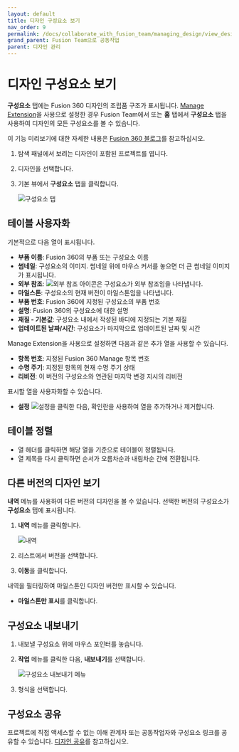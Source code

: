 ```yaml
---
layout: default
title: 디자인 구성요소 보기
nav_order: 9
permalink: /docs/collaborate_with_fusion_team/managing_design/view_design_components
grand_parent: Fusion Team으로 공동작업
parent: 디자인 관리
---
```

디자인 구성요소 보기
===========

**구성요소** 탭에는 Fusion 360 디자인의 조립품 구조가 표시됩니다. [Manage Extension](https://help.autodesk.com/view/NINVFUS/KOR/?guid=EXT-MANAGE)을 사용으로 설정한 경우 Fusion Team에서 또는 **홈** 탭에서 **구성요소** 탭을 사용하여 디자인의 모든 구성요소를 볼 수 있습니다.

이 기능 미리보기에 대한 자세한 내용은 [Fusion 360 블로그](https://autode.sk/COMPNAV_Blog)를 참고하십시오.

1.  탐색 패널에서 보려는 디자인이 포함된 프로젝트를 엽니다.
    
2.  디자인을 선택합니다.
    
3.  기본 뷰에서 **구성요소** 탭을 클릭합니다.
    
    ![구성요소 탭](https://help.autodesk.com/cloudhelp/KOR/Fusion-Import/images/design-tabs.png)
    

테이블 사용자화
--------

기본적으로 다음 열이 표시됩니다.

*   **부품 이름**: Fusion 360의 부품 또는 구성요소 이름
*   **썸네일**: 구성요소의 이미지. 썸네일 위에 마우스 커서를 놓으면 더 큰 썸네일 이미지가 표시됩니다.
*   **외부 참조**: ![외부 참조 아이콘](https://help.autodesk.com/cloudhelp/KOR/Fusion-Import/images/xref-component.png)은 구성요소가 외부 참조임을 나타냅니다.
*   **마일스톤**: 구성요소의 현재 버전이 마일스톤임을 나타냅니다.
*   **부품 번호**: Fusion 360에 지정된 구성요소의 부품 번호
*   **설명**: Fusion 360의 구성요소에 대한 설명
*   **재질 - 기본값**: 구성요소 내에서 작성된 바디에 지정되는 기본 재질
*   **업데이트된 날짜/시간**: 구성요소가 마지막으로 업데이트된 날짜 및 시간

Manage Extension을 사용으로 설정하면 다음과 같은 추가 열을 사용할 수 있습니다.

*   **항목 번호**: 지정된 Fusion 360 Manage 항목 번호
*   **수명 주기**: 지정된 항목의 현재 수명 주기 상태
*   **리비전**: 이 버전의 구성요소와 연관된 마지막 변경 지시의 리비전

표시할 열을 사용자화할 수 있습니다.

*   **설정** ![설정](https://help.autodesk.com/cloudhelp/KOR/Fusion-Import/images/icon/browser/settings.png)을 클릭한 다음, 확인란을 사용하여 열을 추가하거나 제거합니다.

테이블 정렬
------

*   열 헤더를 클릭하면 해당 열을 기준으로 테이블이 정렬됩니다.
*   열 제목을 다시 클릭하면 순서가 오름차순과 내림차순 간에 전환됩니다.

다른 버전의 디자인 보기
-------------

**내역** 메뉴를 사용하여 다른 버전의 디자인을 볼 수 있습니다. 선택한 버전의 구성요소가 **구성요소** 탭에 표시됩니다.

1.  **내역** 메뉴를 클릭합니다.
    
    ![내역](https://help.autodesk.com/cloudhelp/KOR/Fusion-Import/images/comp-tab-version.png)
    
2.  리스트에서 버전을 선택합니다.
    
3.  **이동**을 클릭합니다.
    

내역을 필터링하여 마일스톤인 디자인 버전만 표시할 수 있습니다.

*   **마일스톤만 표시**를 클릭합니다.

구성요소 내보내기
---------

1.  내보낼 구성요소 위에 마우스 포인터를 놓습니다.
    
2.  **작업** 메뉴를 클릭한 다음, **내보내기**를 선택합니다.
    
    ![구성요소 내보내기 메뉴](https://help.autodesk.com/cloudhelp/KOR/Fusion-Import/images/comp-view-export-menu.png)
    
3.  형식을 선택합니다.
    

구성요소 공유
-------

프로젝트에 직접 액세스할 수 없는 이해 관계자 또는 공동작업자와 구성요소 링크를 공유할 수 있습니다. [디자인 공유]([?guid=GUID-1500941F-6EB7-4058-8CD9-7642DEA250E7](https://help.autodesk.com/view/NINVFUS/KOR/?guid=GUID-1500941F-6EB7-4058-8CD9-7642DEA250E7))를 참고하십시오.
